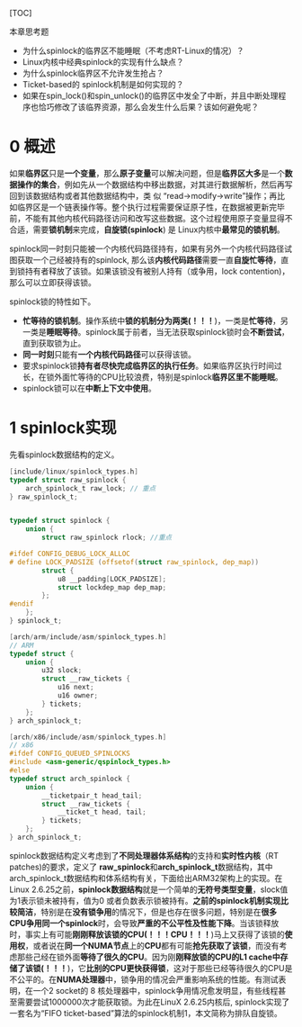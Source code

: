 [TOC]

本章思考题

- 为什么spinlock的临界区不能睡眠（不考虑RT\-Linux的情况）？
- Linux内核中经典spinlock的实现有什么缺点？
- 为什么spinlock临界区不允许发生抢占？
- Ticket-based的 spinlock机制是如何实现的？
- 如果在spin\_lock()和spin\_unlock()的临界区中发全了中断，并且中断处理程序也恰巧修改了该临界资源，那么会发生什么后果？该如何避免呢？

# 0 概述

如果**临界区**只是**一个变量**，那么**原子变量**可以解决问题，但是**临界区大多**是一个**数据操作的集合**，例如先从一个数据结构中移出数据，对其进行数据解析，然后再写回到该数据结构或者其他数据结构中，类 似 “read->modify->write”操作；再比如临界区是一个链表操作等。整个执行过程需要保证原子性，在数据被更新完毕前，不能有其他内核代码路径访问和改写这些数据。这个过程使用原子变量显得不合适，需要**锁机制**来完成，**自旋锁(spinlock**) 是 Linux内核中**最常见的锁机制**。

spinlock同一时刻只能被一个内核代码路径持有，如果有另外一个内核代码路径试图获取一个己经被持有的spinlock, 那么该**内核代码路径**需要一直**自旋忙等待**，直到锁持有者释放了该锁。如果该锁没有被别人持有（或争用，lock contention)，那么可以立即获得该锁。

spinlock锁的特性如下。

- **忙等待的锁机制**。操作系统中**锁的机制分为两类(！！！**)，一类是**忙等待**，另一类是**睡眠等待**。spinlock属于前者，当无法获取spinlock锁时会**不断尝试**，直到获取锁为止。
-  **同一时刻**只能有**一个内核代码路径**可以获得该锁。
- 要求spinlock锁**持有者尽快完成临界区的执行任务**。如果临界区执行时间过长，在锁外面忙等待的CPU比较浪费，特别是spinlock**临界区里不能睡眠**。
- spinlock锁可以在****中断上下文中使用****。

# 1 spinlock实现

先看spinlock数据结构的定义。

```c
[include/linux/spinlock_types.h]
typedef struct raw_spinlock {
	arch_spinlock_t raw_lock; // 重点
} raw_spinlock_t;


typedef struct spinlock {
	union {
		struct raw_spinlock rlock; //重点

#ifdef CONFIG_DEBUG_LOCK_ALLOC
# define LOCK_PADSIZE (offsetof(struct raw_spinlock, dep_map))
		struct {
			u8 __padding[LOCK_PADSIZE];
			struct lockdep_map dep_map;
		};
#endif
	};
} spinlock_t;

[arch/arm/include/asm/spinlock_types.h]
// ARM
typedef struct {
	union {
		u32 slock;
		struct __raw_tickets {
			u16 next;
			u16 owner;
		} tickets;
	};
} arch_spinlock_t;

[arch/x86/include/asm/spinlock_types.h]
// x86
#ifdef CONFIG_QUEUED_SPINLOCKS
#include <asm-generic/qspinlock_types.h>
#else
typedef struct arch_spinlock {
	union {
		__ticketpair_t head_tail;
		struct __raw_tickets {
			__ticket_t head, tail;
		} tickets;
	};
} arch_spinlock_t;
```

spinlock数据结构定义考虑到了**不同处理器体系结构**的支持和**实时性内核**（RT patches)的要求，定义了 **raw\_spinlock**和**arch\_spinlock\_t**数据结构，其中arch\_spinlock\_t数据结构和体系结构有关，下面给出ARM32架构上的实现。在 Linux 2.6.25之前，**spinlock数据结构**就是一个简单的**无符号类型变量**，slock值为1表示锁未被持有，值为0 或者负数表示锁被持有。**之前的spinlock机制实现比较简洁**，特别是在**没有锁争用**的情况下，但是也存在很多问题，特别是在**很多CPU争用同一个spinlock**时，会导致**严重的不公平性及性能下降**。当该锁释放时，事实上有可能**刚刚释放该锁的CPU(！！！CPU！！！**)马上又获得了该锁的**使用权**，或者说在**同一个NUMA节点**上的**CPU**都有可能**抢先获取了该锁**，而没有考虑那些己经在锁外面**等待了很久的CPU**。因为刚**刚释放锁的CPU的L1 cache中存储了该锁(！！！**)，它**比别的CPU更快获得锁**，这对于那些已经等待很久的CPU是不公平的。在**NUMA处理器**中，锁争用的情况会严重影响系统的性能。有测试表明，在一个2 socket的 8 核处理器中，spinlock争用情况愈发明显，有些线程甚至需要尝试1000000次才能获取锁。为此在LinuX 2.6.25内核后, spinlock实现了一套名为“FIFO ticket-based”算法的spinlock机制1，本文简称为排队自旋锁。
